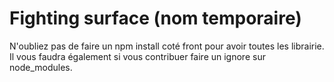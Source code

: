 # Fighting surface (nom temporaire)

N'oubliez pas de faire un npm install coté front pour avoir toutes les librairie. 
Il vous faudra également si vous contribuer faire un ignore sur node_modules.  